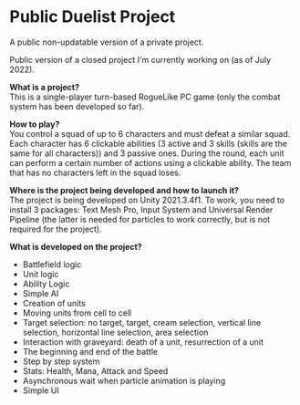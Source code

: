 # Public Duelist Project
A public non-updatable version of a private project.

Public version of a closed project I'm currently working on (as of July 2022).

<b>What is a project?</b><br>
This is a single-player turn-based RogueLike PC game (only the combat system has been developed so far).

<b>How to play?</b><br>
You control a squad of up to 6 characters and must defeat a similar squad. Each character has 6 clickable abilities (3 active and 3 skills (skills are the same for all characters)) and 3 passive ones. During the round, each unit can perform a certain number of actions using a clickable ability. The team that has no characters left in the squad loses.

<b>Where is the project being developed and how to launch it?</b><br>
The project is being developed on Unity 2021.3.4f1. To work, you need to install 3 packages: Text Mesh Pro, Input System and Universal Render Pipeline (the latter is needed for particles to work correctly, but is not required for the project).

<b>What is developed on the project?</b>
- Battlefield logic
- Unit logic
- Ability Logic
- Simple AI
- Creation of units
- Moving units from cell to cell
- Target selection: no target, target, cream selection, vertical line selection, horizontal line selection, area selection
- Interaction with graveyard: death of a unit, resurrection of a unit
- The beginning and end of the battle
- Step by step system
- Stats: Health, Mana, Attack and Speed
- Asynchronous wait when particle animation is playing
- Simple UI
